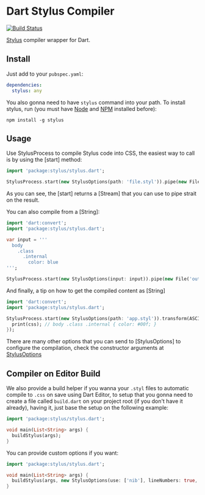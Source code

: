 Dart Stylus Compiler
==============

[![Build Status](https://drone.io/github.com/wilkerlucio/dart-stylus/status.png)](https://drone.io/github.com/wilkerlucio/dart-stylus/latest)

[Stylus](http://learnboost.github.io/stylus/) compiler wrapper for Dart.

Install
-------

Just add to your `pubspec.yaml`:

```yaml
dependencies:
  stylus: any
```

You also gonna need to have `stylus` command into your path. To install stylus, run (you must have [Node](http://nodejs.org/) and [NPM](https://npmjs.org/) installed before):
```
npm install -g stylus
```

Usage
-----

Use StylusProcess to compile Stylus code into CSS, the easiest
way to call is by using the [start] method:

```dart
import 'package:stylus/stylus.dart';

StylusProcess.start(new StylusOptions(path: 'file.styl')).pipe(new File('output.css').openWrite());
```

As you can see, the [start] returns a [Stream] that you can use to pipe
strait on the result.

You can also compile from a [String]:

```dart
import 'dart:convert';
import 'package:stylus/stylus.dart';

var input = '''
  body
    .class
      .internal
        color: blue
''';

StylusProcess.start(new StylusOptions(input: input)).pipe(new File('output.css').openWrite());
```

And finally, a tip on how to get the compiled content as [String]

```dart
import 'dart:convert';
import 'package:stylus/stylus.dart';

StylusProcess.start(new StylusOptions(path: 'app.styl')).transform(ASCII.decoder).single.then((String css) {
  print(css); // body .class .internal { color: #00f; }
});
```

There are many other options that you can send to [StylusOptions] to configure
the compilation, check the constructor arguments at [StylusOptions](https://github.com/wilkerlucio/dart-stylus/blob/master/lib/src/stylus/stylus_options.dart#L7-L59)

Compiler on Editor Build
------------------------

We also provide a build helper if you wanna your `.styl` files to automatic compile to `.css` on save using Dart Editor, to setup that you gonna need to create a file called `build.dart` on your project root (if you don't have it already), having it, just base the setup on the following example:

```dart
import 'package:stylus/stylus.dart';

void main(List<String> args) {
  buildStylus(args);
}
```

You can provide custom options if you want:

```dart
import 'package:stylus/stylus.dart';

void main(List<String> args) {
  buildStylus(args, new StylusOptions(use: ['nib'], lineNumbers: true, includeCss: true, compress: true));
}
```
